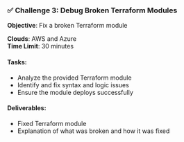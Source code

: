### ✅ Challenge 3: Debug Broken Terraform Modules

**Objective**: Fix a broken Terraform module 

**Clouds**: AWS and Azure  
**Time Limit**: 30 minutes

#### Tasks:
- Analyze the provided Terraform module
- Identify and fix syntax and logic issues
- Ensure the module deploys successfully

#### Deliverables:
- Fixed Terraform module
- Explanation of what was broken and how it was fixed


